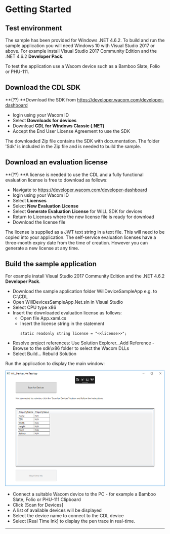 # Getting Started 

## Test environment

The sample has been provided for Windows .NET 4.6.2.
To build and run the sample application you will need Windows 10 with Visual Studio 2017 or above.
For example install Visual Studio 2017 Community Edition and the .NET 4.6.2 **Developer Pack**.

To test the application use a Wacom device such as a Bamboo Slate, Folio or PHU-111.

## Download the CDL SDK

**(??) **Download the SDK from https://developer.wacom.com/developer-dashboard

* login using your Wacom ID
* Select **Downloads for devices**
* Download **CDL for Windows Classic (.NET)**
* Accept the End User License Agreement to use the SDK

The downloaded Zip file contains the SDK with documentation.
The folder 'Sdk' is included in the Zip file and is needed to build the sample.

## Download an evaluation license

**(??) **A license is needed to use the CDL and a fully functional evaluation license is free to download as follows:

* Navigate to https://developer.wacom.com/developer-dashboard
* login using your Wacom ID
* Select **Licenses**
* Select **New Evaluation License**
* Select **Generate Evaluation License** for WILL SDK for devices
* Return to Licenses where the new license file is ready for download
* Download the license file

The license is supplied as a JWT text string in a text file. This will need to be copied into your application. The self-service evaluation licenses have a three-month expiry date from the time of creation. However you can generate a new license at any time. 


## Build the sample application

For example install Visual Studio 2017 Community Edition and the .NET 4.6.2 **Developer Pack**.

* Download the sample application folder WillDeviceSampleApp e.g. to C:\CDL
* Open WillDevicesSampleApp.Net.sln in Visual Studio
* Select CPU type x86
* Insert the downloaded evaluation license as follows:
    * Open file App.xaml.cs
    * Insert the license string in the statement
      ```
      static readonly string license = "<<license>>";
      ```
* Resolve project references:
  Use Solution Explorer...Add Reference - Browse to the sdk\x86 folder to select the Wacom DLLs
* Select Build... Rebuild Solution
      
Run the application to display the main window:

![CDL-Windows-Classic-Sample](media/CDL-Windows-Classic-Sample.png)

* Connect a suitable Wacom device to the PC - for example a Bamboo Slate, Folio or PHU-111 Clipboard
* Click [Scan for Devices]
* A list of available devices will be displayed
* Select the device name to connect to the CDL device 
* Select [Real Time Ink] to display the pen trace in real-time.

----

        




